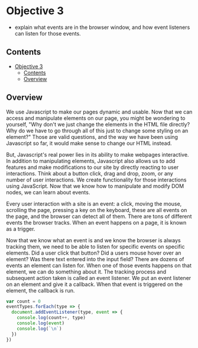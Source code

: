 # Objective 3 

- explain what events are in the browser window, and how event listeners can listen for those events.

## Contents

- [Objective 3](#objective-3)
  - [Contents](#contents)
  - [Overview](#overview)

## Overview

We use Javascript to make our pages dynamic and usable. Now that we can access and manipulate elements on our page, you might be wondering to yourself, "Why don't we just change the elements in the HTML file directly? Why do we have to go through all of this just to change some styling on an element?" Those are valid questions, and the way we have been using Javascript so far, it would make sense to change our HTML instead.

But, Javascript's real power lies in its ability to make webpages interactive. In addition to manipulating elements, Javascript also allows us to add features and make modifications to our site by directly reacting to user interactions. Think about a button click, drag and drop, zoom, or any number of user interactions. We create functionality for those interactions using JavaScript. Now that we know how to manipulate and modify DOM nodes, we can learn about events.

Every user interaction with a site is an event: a click, moving the mouse, scrolling the page, pressing a key on the keyboard, these are all events on the page, and the browser can detect all of them. There are tons of different events the browser tracks. When an event happens on a page, it is known as a trigger.

Now that we know what an event is and we know the browser is always tracking them, we need to be able to listen for specific events on specific elements. Did a user click that button? Did a users mouse hover over an element? Was there text entered into the input field? There are dozens of events an element can listen for. When one of those events happens on that element, we can do something about it. The tracking process and subsequent action taken is called an event listener. We put an event listener on an element and give it a callback. When that event is triggered on the element, the callback is run.

```JavaScript
var count = 0
eventTypes.forEach(type => {
  document.addEventListener(type, event => {
    console.log(count++, type)
    console.log(event)
    console.log(`\n`)
  })
})
```
